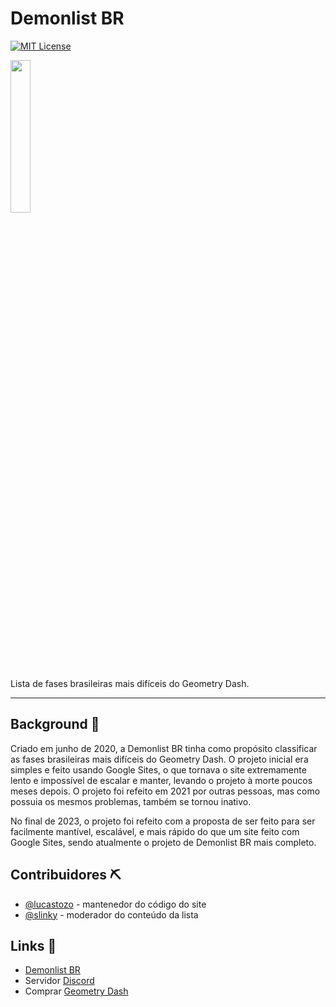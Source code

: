 # Demonlist BR

[![MIT License](https://img.shields.io/badge/License-MIT-green.svg)](https://choosealicense.com/licenses/mit/)

<img src="https://raw.githubusercontent.com/lucastozo/DemonlistBR/main/assets/img/iconDLBR.png" width=25%>

Lista de fases brasileiras mais difíceis do Geometry Dash.

<hr>

## Background 📄

Criado em junho de 2020, a Demonlist BR tinha como propósito classificar as fases brasileiras mais difíceis do Geometry Dash. O projeto inicial era simples e feito usando Google Sites, o que tornava o site extremamente lento e impossível de escalar e manter, levando o projeto à morte poucos meses depois. O projeto foi refeito em 2021 por outras pessoas, mas como possuia os mesmos problemas, também se tornou inativo.

No final de 2023, o projeto foi refeito com a proposta de ser feito para ser facilmente mantível, escalável, e mais rápido do que um site feito com Google Sites, sendo atualmente o projeto de Demonlist BR mais completo.


## Contribuidores ⛏

- [@lucastozo](https://www.github.com/lucastozo) - mantenedor do código do site
- [@slinky](https://github.com/slinkygmd) - moderador do conteúdo da lista


## Links 🔗

- [Demonlist BR](https://lucastozo.github.io/DemonlistBR/)
- Servidor [Discord](https://discord.com/invite/vK72KfSpHm)
- Comprar [Geometry Dash](https://store.steampowered.com/app/322170)
